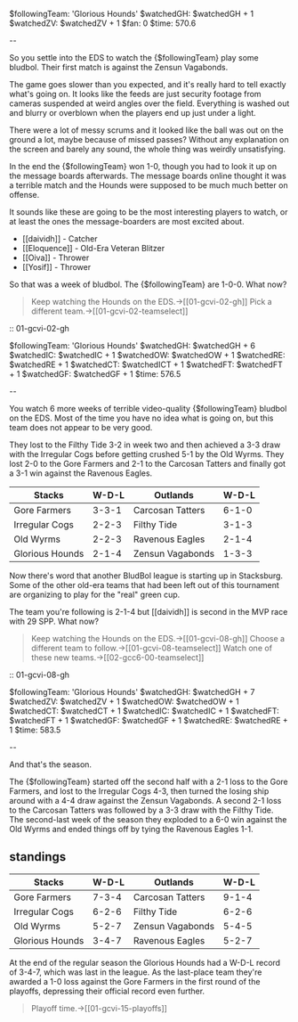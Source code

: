 $followingTeam: 'Glorious Hounds'
$watchedGH: $watchedGH + 1
$watchedZV: $watchedZV + 1
$fan: 0
$time: 570.6

--

So you settle into the EDS to watch the {$followingTeam} play some bludbol. Their first match is against the Zensun Vagabonds.

The game goes slower than you expected, and it's really hard to tell exactly what's going on. It looks like the feeds are just security footage from cameras suspended at weird angles over the field. Everything is washed out and blurry or overblown when the players end up just under a light. 

There were a lot of messy scrums and it looked like the ball was out on the ground a lot, maybe because of missed passes? Without any explanation on the screen and barely any sound, the whole thing was weirdly unsatisfying.

In the end the {$followingTeam} won 1-0, though you had to look it up on the message boards afterwards. The message boards online thought it was a terrible match and the Hounds were supposed to be much much better on offense.

It sounds like these are going to be the most interesting players to watch, or at least the ones the message-boarders are most excited about.

* [[daividh]] - Catcher
* [[Eloquence]] - Old-Era Veteran Blitzer
* [[Oiva]] - Thrower
* [[Yosif]] - Thrower


So that was a week of bludbol. The {$followingTeam} are 1-0-0. What now?

> Keep watching the Hounds on the EDS.->[[01-gcvi-02-gh]]
> Pick a different team.->[[01-gcvi-02-teamselect]]

:: 01-gcvi-02-gh

$followingTeam: 'Glorious Hounds'
$watchedGH: $watchedGH + 6
$watchedIC: $watchedIC + 1
$watchedOW: $watchedOW + 1
$watchedRE: $watchedRE + 1
$watchedCT: $watchedICT + 1
$watchedFT: $watchedFT + 1
$watchedGF: $watchedGF + 1
$time: 576.5

--

You watch 6 more weeks of terrible video-quality {$followingTeam} bludbol on the EDS. Most of the time you have no idea what is going on, but this team does not appear to be very good.

They lost to the Filthy Tide 3-2 in week two and then achieved a 3-3 draw with the Irregular Cogs before getting crushed 5-1 by the Old Wyrms. They lost 2-0 to the Gore Farmers and 2-1 to the Carcosan Tatters and finally got a 3-1 win against the Ravenous Eagles.

| Stacks | W-D-L | Outlands | W-D-L |
|-------|-----|--|--|
| Gore Farmers | 3-3-1 | Carcosan Tatters | 6-1-0 |
| Irregular Cogs | 2-2-3 | Filthy Tide | 3-1-3 |
| Old Wyrms | 2-2-3 | Ravenous Eagles | 2-1-4 |
| Glorious Hounds | 2-1-4 | Zensun Vagabonds | 1-3-3 |

Now there's word that another BludBol league is starting up in Stacksburg. Some of the other old-era teams that had been left out of this tournament are organizing to play for the "real" green cup.

The team you're following is 2-1-4 but [[daividh]] is second in the MVP race with 29 SPP. What now?

> Keep watching the Hounds on the EDS.->[[01-gcvi-08-gh]]
> Choose a different team to follow.->[[01-gcvi-08-teamselect]]
> Watch one of these new teams.->[[02-gcc6-00-teamselect]]


:: 01-gcvi-08-gh

$followingTeam: 'Glorious Hounds'
$watchedGH: $watchedGH + 7
$watchedZV: $watchedZV + 1
$watchedOW: $watchedOW + 1
$watchedCT: $watchedCT + 1
$watchedIC: $watchedIC + 1
$watchedFT: $watchedFT + 1
$watchedGF: $watchedGF + 1
$watchedRE: $watchedRE + 1
$time: 583.5

--

And that's the season.

The {$followingTeam} started off the second half with a 2-1 loss to the Gore Farmers, and lost to the Irregular Cogs 4-3, then turned the losing ship around with a 4-4 draw against the Zensun Vagabonds. A second 2-1 loss to the Carcosan Tatters was followed by a 3-3 draw with the Filthy Tide. The second-last week of the season they exploded to a 6-0 win against the Old Wyrms and ended things off by tying the Ravenous Eagles 1-1.

## standings

| Stacks | W-D-L | Outlands | W-D-L |
|-------|-----|--|--|
| Gore Farmers | 7-3-4 | Carcosan Tatters | 9-1-4 |
| Irregular Cogs | 6-2-6 | Filthy Tide | 6-2-6 |
| Old Wyrms | 5-2-7 | Zensun Vagabonds | 5-4-5 |
| Glorious Hounds | 3-4-7 | Ravenous Eagles | 5-2-7 |

At the end of the regular season the Glorious Hounds had a W-D-L record of 3-4-7, which was last in the league. As the last-place team they're awarded a 1-0 loss against the Gore Farmers in the first round of the playoffs, depressing their official record even further.

> Playoff time.->[[01-gcvi-15-playoffs]]